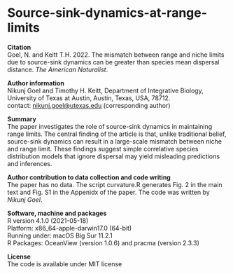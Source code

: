 # Source-sink-dynamics-at-range-limits
**Citation**<br />
Goel, N. and Keitt T.H. 2022. The mismatch between range and niche limits due to source-sink dynamics can be greater than species mean dispersal distance. _The American Naturalist_.


**Author information**<br />
Nikunj Goel and Timothy H. Keitt, Department of Integrative Biology, University of Texas at Austin, Austin, Texas, USA, 78712.<br />
contact: nikunj.goel@utexas.edu (corresponding author)

**Summary**<br />
The paper investigates the role of source-sink dynamics in maintaining range limits. The central finding of the article is that, unlike traditional belief, source-sink dynamics can result in a large-scale mismatch between niche and range limit. These findings suggest simple correlative species distribution models that ignore dispersal may yield misleading predictions and inferences.

**Author contribution to data collection and code writing**<br />
The paper has no data. The script curvature.R generates Fig. 2 in the main text and Fig. S1 in the Appenidx of the paper. The code was written by _Nikunj Goel_.

**Software, machine and packages**<br />
R version 4.1.0 (2021-05-18)<br />
Platform: x86_64-apple-darwin17.0 (64-bit)<br />
Running under: macOS Big Sur 11.2.1<br />
R Packages: OceanView (version 1.0.6) and pracma (version 2.3.3)<br />

**License**<br />
The code is available under MIT license
